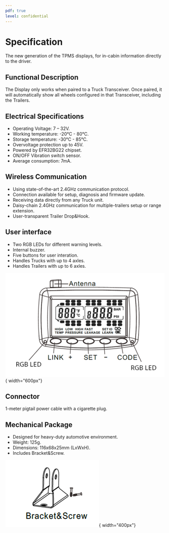 ```yaml
---
pdf: true
level: confidential
---
```


# Specification

The new generation of the TPMS displays, for in-cabin information directly to the driver.

## Functional Description

The Display only works when paired to a 
Truck Transceiver. Once paired, it will
automatically show all wheels configured in
that Transceiver, including the Trailers.

## Electrical Specifications

- Operating Voltage: 7 – 32V.
- Working temperature: -20°C - 80°C.
- Storage temperature: -30°C - 85°C.
- Overvoltage protection up to 45V.
- Powered by EFR32BG22 chipset.
- ON/OFF Vibration switch sensor.
- Average consumption: 7mA.

## Wireless Communication

- Using state-of-the-art 2.4GHz communication protocol.
- Connection available for setup, diagnosis and firmware update.
- Receiving data directly from any Truck unit.
- Daisy-chain 2.4GHz communication for multiple-trailers setup or range extension.
- User-transparent Trailer Drop&Hook.

## User interface

- Two RGB LEDs for different warning levels.
- Internal buzzer.
- Five buttons for user interation.
- Handles Trucks with up to 4 axles.
- Handles Trailers with up to 6 axles.

![User Interface](images/display_drawing.png){ width="600px"}

## Connector

1-meter pigtail power cable with a cigarette plug.

## Mechanical Package

- Designed for heavy-duty automotive environment.
- Weight: 125g.
- Dimensions: 116x68x25mm (LxWxH).
- Includes Bracket&Screw.

![Display Bracket](images/display_bracket.png){ width="400px"}
